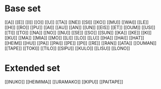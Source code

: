 
<!--
copy from "Sunwai full dictionary automatic"
use ctrl-h -> replace "[ " with "["
use ctrl-p -> bake into "Sunwai full dictionary.baked"
-->
# **Base set**

[[A]]
[[E]]
[[I]]
[[O]]
[[U]]
[[TA]]
[[NE]]
[[SI]]
[[KO]]
[[MU]]
[[WAI]]
[[LE]]
[[HI]]
[[RO]]
[[PU]]
[[AI]]
[[AU]]
[[AN]]
[[UN]]
[[EIS]]
[[ET]]
[[OUM]]
[[USI]]
[[TI]]
[[TO]]
[[NA]]
[[NO]]
[[NU]]
[[SE]]
[[SO]]
[[SUN]]
[[KA]]
[[KE]]
[[KI]]
[[KU]]
[[MA]]
[[MIA]]
[[MO]]
[[LI]]
[[LO]]
[[LU]]
[[HA]]
[[HAI]]
[[HAT]]
[[HEIM]]
[[HU]]
[[PA]]
[[PAI]]
[[PE]]
[[PI]]
[[RE]]
[[RAN]]
[[ATA]]
[[OUMAN]]
[[TAPE]]
[[TOKI]]
[[TILO]]
[[SIPU]]
[[KULO]]
[[LISU]]
[[LONO]]

# **Extended set**

[[INUKO]]
[[HEIMIMA]]
[[URAMAKO]]
[[KIPU]]
[[PAITAPE]]

